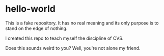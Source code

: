 # hello-world
This is a fake repository. 
It has no real meaning and its only purpose is to stand on the edge of nothing.

I created this repo to teach myself the discipline of CVS.

Does this sounds weird to you? Well, you're not alone my friend.
